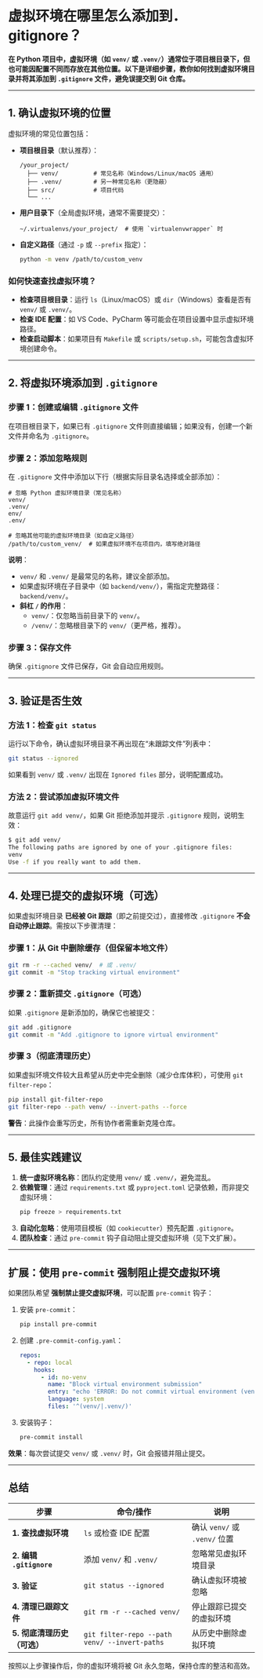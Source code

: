 # 虚拟环境在哪里怎么添加到． gitignore？

__在 Python 项目中，虚拟环境（如 `venv/` 或 `.venv/`）通常位于项目根目录下，但也可能因配置不同而存放在其他位置。以下是详细步骤，教你如何找到虚拟环境目录并将其添加到 `.gitignore` 文件，避免误提交到 Git 仓库。__

---

## **1. 确认虚拟环境的位置**
虚拟环境的常见位置包括：
- **项目根目录**（默认推荐）：
  ```
  /your_project/
    ├── venv/          # 常见名称（Windows/Linux/macOS 通用）
    ├── .venv/         # 另一种常见名称（更隐蔽）
    ├── src/           # 项目代码
    └── ...
  ```
- **用户目录下**（全局虚拟环境，通常不需要提交）：
  ```
  ~/.virtualenvs/your_project/  # 使用 `virtualenvwrapper` 时
  ```
- **自定义路径**（通过 `-p` 或 `--prefix` 指定）：
  ```bash
  python -m venv /path/to/custom_venv
  ```

### **如何快速查找虚拟环境？**
- **检查项目根目录**：运行 `ls`（Linux/macOS）或 `dir`（Windows）查看是否有 `venv/` 或 `.venv/`。
- **检查 IDE 配置**：如 VS Code、PyCharm 等可能会在项目设置中显示虚拟环境路径。
- **检查启动脚本**：如果项目有 `Makefile` 或 `scripts/setup.sh`，可能包含虚拟环境创建命令。

---

## **2. 将虚拟环境添加到 `.gitignore`**
### **步骤 1：创建或编辑 `.gitignore` 文件**
在项目根目录下，如果已有 `.gitignore` 文件则直接编辑；如果没有，创建一个新文件并命名为 `.gitignore`。

### **步骤 2：添加忽略规则**
在 `.gitignore` 文件中添加以下行（根据实际目录名选择或全部添加）：
```gitignore
# 忽略 Python 虚拟环境目录（常见名称）
venv/
.venv/
env/
.env/

# 忽略其他可能的虚拟环境目录（如自定义路径）
/path/to/custom_venv/  # 如果虚拟环境不在项目内，填写绝对路径
```
**说明**：
- `venv/` 和 `.venv/` 是最常见的名称，建议全部添加。
- 如果虚拟环境在子目录中（如 `backend/venv/`），需指定完整路径：`backend/venv/`。
- **斜杠 `/` 的作用**：
  - `venv/`：仅忽略当前目录下的 `venv/`。
  - `/venv/`：忽略根目录下的 `venv/`（更严格，推荐）。

### **步骤 3：保存文件**
确保 `.gitignore` 文件已保存，Git 会自动应用规则。

---

## **3. 验证是否生效**
### **方法 1：检查 `git status`**
运行以下命令，确认虚拟环境目录不再出现在“未跟踪文件”列表中：
```bash
git status --ignored
```
如果看到 `venv/` 或 `.venv/` 出现在 `Ignored files` 部分，说明配置成功。

### **方法 2：尝试添加虚拟环境文件**
故意运行 `git add venv/`，如果 Git 拒绝添加并提示 `.gitignore` 规则，说明生效：
```bash
$ git add venv/
The following paths are ignored by one of your .gitignore files:
venv
Use -f if you really want to add them.
```

---

## **4. 处理已提交的虚拟环境（可选）**
如果虚拟环境目录 **已经被 Git 跟踪**（即之前提交过），直接修改 `.gitignore` **不会自动停止跟踪**。需按以下步骤清理：

### **步骤 1：从 Git 中删除缓存（但保留本地文件）**
```bash
git rm -r --cached venv/  # 或 .venv/
git commit -m "Stop tracking virtual environment"
```

### **步骤 2：重新提交 `.gitignore`（可选）**
如果 `.gitignore` 是新添加的，确保它也被提交：
```bash
git add .gitignore
git commit -m "Add .gitignore to ignore virtual environment"
```

### **步骤 3（彻底清理历史）**
如果虚拟环境文件较大且希望从历史中完全删除（减少仓库体积），可使用 `git filter-repo`：
```bash
pip install git-filter-repo
git filter-repo --path venv/ --invert-paths --force
```
**警告**：此操作会重写历史，所有协作者需重新克隆仓库。

---

## **5. 最佳实践建议**
1. **统一虚拟环境名称**：团队约定使用 `venv/` 或 `.venv/`，避免混乱。
2. **依赖管理**：通过 `requirements.txt` 或 `pyproject.toml` 记录依赖，而非提交虚拟环境：
   ```bash
   pip freeze > requirements.txt
   ```
3. **自动化忽略**：使用项目模板（如 `cookiecutter`）预先配置 `.gitignore`。
4. **团队检查**：通过 `pre-commit` 钩子自动阻止提交虚拟环境（见下文扩展）。

---

## **扩展：使用 `pre-commit` 强制阻止提交虚拟环境**
如果团队希望 **强制禁止提交虚拟环境**，可以配置 `pre-commit` 钩子：
1. 安装 `pre-commit`：
   ```bash
   pip install pre-commit
   ```
2. 创建 `.pre-commit-config.yaml`：
   ```yaml
   repos:
     - repo: local
       hooks:
         - id: no-venv
           name: "Block virtual environment submission"
           entry: "echo 'ERROR: Do not commit virtual environment (venv/ or .venv/)!'; exit 1"
           language: system
           files: '^(venv/|.venv/)'
   ```
3. 安装钩子：
   ```bash
   pre-commit install
   ```
**效果**：每次尝试提交 `venv/` 或 `.venv/` 时，Git 会报错并阻止提交。

---

## **总结**
| 步骤 | 命令/操作 | 说明 |
|------|-----------|------|
| **1. 查找虚拟环境** | `ls` 或检查 IDE 配置 | 确认 `venv/` 或 `.venv/` 位置 |
| **2. 编辑 `.gitignore`** | 添加 `venv/` 和 `.venv/` | 忽略常见虚拟环境目录 |
| **3. 验证** | `git status --ignored` | 确认虚拟环境被忽略 |
| **4. 清理已跟踪文件** | `git rm -r --cached venv/` | 停止跟踪已提交的虚拟环境 |
| **5. 彻底清理历史（可选）** | `git filter-repo --path venv/ --invert-paths` | 从历史中删除虚拟环境 |

按照以上步骤操作后，你的虚拟环境将被 Git 永久忽略，保持仓库的整洁和高效。
